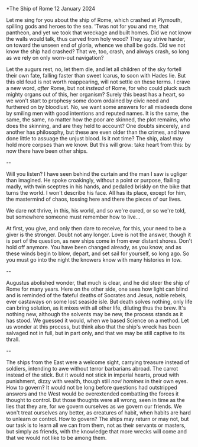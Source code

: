 *The Ship of Rome
12 January 2024

Let me sing for you about the ship of Rome,
which crashed at Plymouth, spilling gods and heroes
to the sea. 'Twas not for you and me, that pantheon,
and yet we took that wreckage and built homes.
Did we not know the walls would talk, thus carved
from holy wood? They say strive harder,
on toward the unseen end of gloria, whence we shall be gods.
Did we not know the ship had crashed? That we, too, crash,
and always crash, so long as we rely on only worn-out navigation?

Let the augurs rest, no, let them die,
and let all children of the sky fortell
their own fate, falling faster than sweet Icarus,
to soon with Hades lie. But this old feud
is not worth reappearing, will not settle on these terms.
I crave a new word, *after* Rome, but not
*instead* of Rome, for who could pluck such mighty organs
out of this, her organism? Surely this beast
has a heart, so we won't start to prophesy
some doom ordained by civic need
and furthered on by bloodlust. No,
we want some answers for all misdeeds
done by smiling men with good intentions
and reputed names. It is the same, the same, the same,
no matter how the poor are skinned,
the plot remains, who does the skinning,
and are they held to account? One doubts
sincerely, and another has philosophy, but these
are even older than the crimes, and have done little
to assuage the unjust blood. Is it not time?
The ship, alas! may hold more corpses than we know.
But this will grow: take heart from this:
by now there have been other ships.

--

Will you listen? I have seen behind the curtain
and the man I saw is ugliger than imagined.
He spoke croakingly, without a point or purpose,
flailing madly, with twin sceptres in his hands,
and pedalled briskly on the bike that turns the world.
I won't describe his face. All has its place,
except for him, the mastermind of chaos,
tossing here and there the pieces of our lives.

We dare not thrive, in this, his world,
and so we're cured, or so we're told,
but somewhere someone must remember
how to live...

At first, you give, and only then
dare to receive, for this, your need
to be a giver is the stronger.
Doubt not any longer. Love
is not the answer, though it is
part of the question, as new ships
come in from ever distant shores.
Don't hold off anymore. You have been
changed already, as you know,
and as these winds begin to blow,
depart, and set sail for yourself,
so long ago. So you must go
into the night the knowers know
with many histories in tow.

--

Augustus abolished wonder, that much is clear,
and he did steer the ship of Rome for many years.
Here on the other side, one sees how light can blind
and is reminded of the fateful deaths of Socrates
and Jesus, noble rebels, ever castaways on some
lost seaside isle. But death solves nothing, only life
can bring solution, as it mixes with all other life,
diluting thus the brew. It's nothing new, although
the solvents may be new, the process stands as it has stood.
We guessed it would, when we based Science on a method.
Let us wonder at this process, but think also
that the ship's wreck has been salvaged not in full, but in part only,
and that we may be still captive to its thrall.

--

The ships from the East were a welcome sight,
carrying treasure instead of soldiers, intending to awe
without terror barbarians abroad. The carrot
instead of the stick. But it would not stick
in imperial hearts, proud with punishment, dizzy with wealth,
though still *novi homines* in their own eyes. How to govern?
It would not be long before questions had outstripped answers
and the West would be overextended combatting the forces
it thought to control. But those thoughts were all wrong,
seen in time as the lies that they are, for we govern ourselves
as we govern our friends. We won't treat ourselves any better,
as creatures of habit, when habits are hard to unlearn
or control. How to govern? The ships may return or may not,
but our task is to learn all we can from them,
not as their servants or masters, but simply as friends,
with the knowledge that more wrecks will come
and that we would not like to be among them.